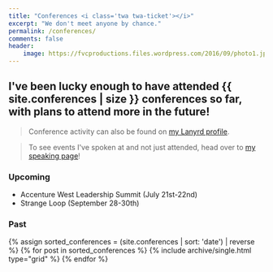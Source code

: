 ```yaml
---
title: "Conferences <i class='twa twa-ticket'></i>"
excerpt: "We don't meet anyone by chance."
permalink: /conferences/
comments: false
header:
    image: https://fvcproductions.files.wordpress.com/2016/09/photo1.jpg
---
```


## I've been lucky enough to have attended {{ site.conferences | size }} conferences so far, with plans to attend more in the future!

> Conference activity can also be found on <a href="http://lanyrd.com/profile/fvcproductions/" target="_blank" title="Lanyrd">my Lanyrd profile</a>.

> To see events I've spoken at and not just attended, head over to [my speaking page](http://fvcproductions.com/services/speaking/ "Speaking")!

### Upcoming

- Accenture West Leadership Summit (July 21st-22nd)
- Strange Loop (September 28-30th)

### Past

<div class="grid__wrapper">
    {% assign sorted_conferences = (site.conferences | sort: 'date') | reverse %}
    {% for post in sorted_conferences %}
        {% include archive/single.html type="grid" %}
    {% endfor %}
</div>